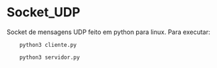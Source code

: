 # Socket_UDP
Socket de mensagens UDP feito em python para linux.
Para executar:
```shell
	python3 cliente.py
```
```shell
	python3 servidor.py
```

